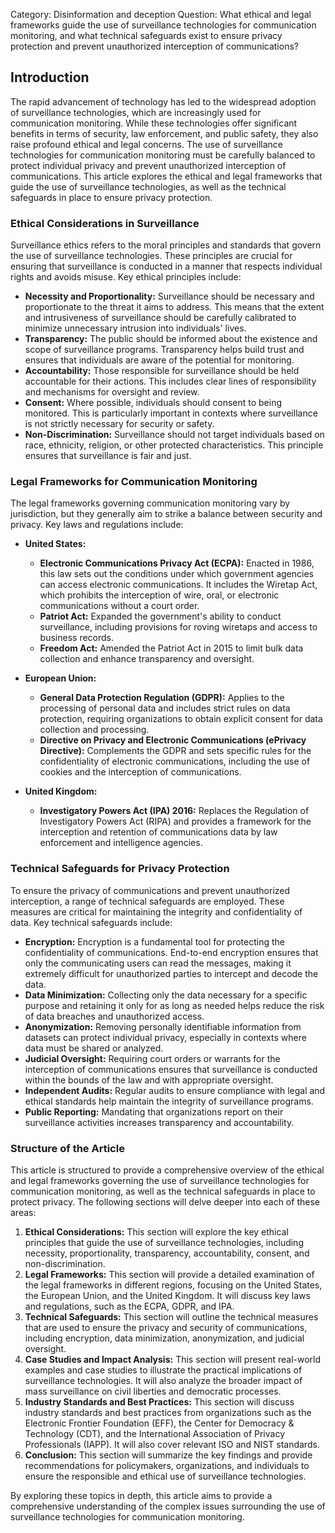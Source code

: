 Category: Disinformation and deception
Question: What ethical and legal frameworks guide the use of surveillance technologies for communication monitoring, and what technical safeguards exist to ensure privacy protection and prevent unauthorized interception of communications?


## Introduction

The rapid advancement of technology has led to the widespread adoption of surveillance technologies, which are increasingly used for communication monitoring. While these technologies offer significant benefits in terms of security, law enforcement, and public safety, they also raise profound ethical and legal concerns. The use of surveillance technologies for communication monitoring must be carefully balanced to protect individual privacy and prevent unauthorized interception of communications. This article explores the ethical and legal frameworks that guide the use of surveillance technologies, as well as the technical safeguards in place to ensure privacy protection.

### Ethical Considerations in Surveillance

Surveillance ethics refers to the moral principles and standards that govern the use of surveillance technologies. These principles are crucial for ensuring that surveillance is conducted in a manner that respects individual rights and avoids misuse. Key ethical principles include:

- **Necessity and Proportionality:** Surveillance should be necessary and proportionate to the threat it aims to address. This means that the extent and intrusiveness of surveillance should be carefully calibrated to minimize unnecessary intrusion into individuals' lives.
- **Transparency:** The public should be informed about the existence and scope of surveillance programs. Transparency helps build trust and ensures that individuals are aware of the potential for monitoring.
- **Accountability:** Those responsible for surveillance should be held accountable for their actions. This includes clear lines of responsibility and mechanisms for oversight and review.
- **Consent:** Where possible, individuals should consent to being monitored. This is particularly important in contexts where surveillance is not strictly necessary for security or safety.
- **Non-Discrimination:** Surveillance should not target individuals based on race, ethnicity, religion, or other protected characteristics. This principle ensures that surveillance is fair and just.

### Legal Frameworks for Communication Monitoring

The legal frameworks governing communication monitoring vary by jurisdiction, but they generally aim to strike a balance between security and privacy. Key laws and regulations include:

- **United States:**
  - **Electronic Communications Privacy Act (ECPA):** Enacted in 1986, this law sets out the conditions under which government agencies can access electronic communications. It includes the Wiretap Act, which prohibits the interception of wire, oral, or electronic communications without a court order.
  - **Patriot Act:** Expanded the government's ability to conduct surveillance, including provisions for roving wiretaps and access to business records.
  - **Freedom Act:** Amended the Patriot Act in 2015 to limit bulk data collection and enhance transparency and oversight.

- **European Union:**
  - **General Data Protection Regulation (GDPR):** Applies to the processing of personal data and includes strict rules on data protection, requiring organizations to obtain explicit consent for data collection and processing.
  - **Directive on Privacy and Electronic Communications (ePrivacy Directive):** Complements the GDPR and sets specific rules for the confidentiality of electronic communications, including the use of cookies and the interception of communications.

- **United Kingdom:**
  - **Investigatory Powers Act (IPA) 2016:** Replaces the Regulation of Investigatory Powers Act (RIPA) and provides a framework for the interception and retention of communications data by law enforcement and intelligence agencies.

### Technical Safeguards for Privacy Protection

To ensure the privacy of communications and prevent unauthorized interception, a range of technical safeguards are employed. These measures are critical for maintaining the integrity and confidentiality of data. Key technical safeguards include:

- **Encryption:** Encryption is a fundamental tool for protecting the confidentiality of communications. End-to-end encryption ensures that only the communicating users can read the messages, making it extremely difficult for unauthorized parties to intercept and decode the data.
- **Data Minimization:** Collecting only the data necessary for a specific purpose and retaining it only for as long as needed helps reduce the risk of data breaches and unauthorized access.
- **Anonymization:** Removing personally identifiable information from datasets can protect individual privacy, especially in contexts where data must be shared or analyzed.
- **Judicial Oversight:** Requiring court orders or warrants for the interception of communications ensures that surveillance is conducted within the bounds of the law and with appropriate oversight.
- **Independent Audits:** Regular audits to ensure compliance with legal and ethical standards help maintain the integrity of surveillance programs.
- **Public Reporting:** Mandating that organizations report on their surveillance activities increases transparency and accountability.

### Structure of the Article

This article is structured to provide a comprehensive overview of the ethical and legal frameworks governing the use of surveillance technologies for communication monitoring, as well as the technical safeguards in place to protect privacy. The following sections will delve deeper into each of these areas:

1. **Ethical Considerations:** This section will explore the key ethical principles that guide the use of surveillance technologies, including necessity, proportionality, transparency, accountability, consent, and non-discrimination.
2. **Legal Frameworks:** This section will provide a detailed examination of the legal frameworks in different regions, focusing on the United States, the European Union, and the United Kingdom. It will discuss key laws and regulations, such as the ECPA, GDPR, and IPA.
3. **Technical Safeguards:** This section will outline the technical measures that are used to ensure the privacy and security of communications, including encryption, data minimization, anonymization, and judicial oversight.
4. **Case Studies and Impact Analysis:** This section will present real-world examples and case studies to illustrate the practical implications of surveillance technologies. It will also analyze the broader impact of mass surveillance on civil liberties and democratic processes.
5. **Industry Standards and Best Practices:** This section will discuss industry standards and best practices from organizations such as the Electronic Frontier Foundation (EFF), the Center for Democracy & Technology (CDT), and the International Association of Privacy Professionals (IAPP). It will also cover relevant ISO and NIST standards.
6. **Conclusion:** This section will summarize the key findings and provide recommendations for policymakers, organizations, and individuals to ensure the responsible and ethical use of surveillance technologies.

By exploring these topics in depth, this article aims to provide a comprehensive understanding of the complex issues surrounding the use of surveillance technologies for communication monitoring.

